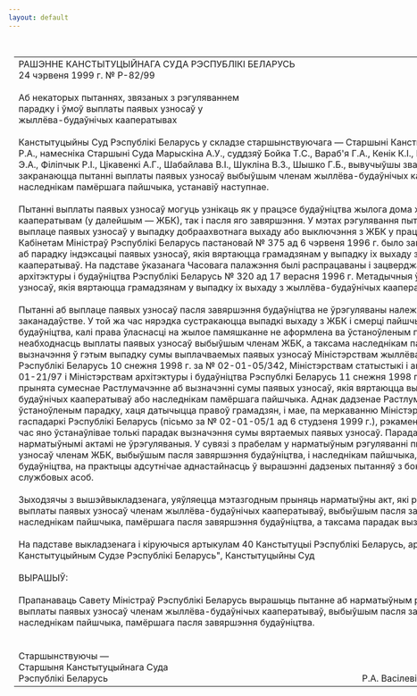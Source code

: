 ```yaml
---
layout: default
---
```


<div style="margin: 0px auto; width: 1000px;">

<div id="flag">

 

</div>

<div id="fixedWidth">

<div id="body">

<div id="columnSpanned">

<div id="content" style="margin: 10px">

<table>
<colgroup>
<col style="width: 100%" />
</colgroup>
<tbody>
<tr class="odd">
<td><div data-align="center" style="text-transform: uppercase;">
Рашэнне Канстытуцыйнага Суда Рэспублікі Беларусь
</div>
<div data-align="center">
24 чэрвеня 1999 г. № Р-82/99
</div>
<div data-align="left" style="width: 400px; margin-top: 20px; margin-bottom: 20px;">
Аб некаторых пытаннях, звязаных з рэгуляваннем парадку і ўмоў выплаты паявых узносаў у жыллёва-будаўнічых кааператывах
</div>
<div data-align="justify">
Канстытуцыйны Суд Рэспублікі Беларусь у складзе старшынствуючага — Старшыні Канстытуцыйнага Суда Васілевіча Р.А., намесніка Старшыні Суда Марыскіна А.У., суддзяў Бойка Т.С., Вараб'я Г.А., Кенік К.I., Падгрушы В.В., Саркісавай Э.А., Філіпчык Р.I., Цікавенкі А.Г., Шабайлава В.I., Шукліна В.З., Шышко Г.Б., вывучыўшы звароты грамадзян, у якіх закранаюцца пытанні выплаты паявых узносаў выбыўшым членам жыллёва-будаўнічых кааператываў, а таксама наследнікам памёршага пайшчыка, устанавіў наступнае.
</div>
<div data-align="justify">
 
</div>
<div data-align="justify">
Пытанні выплаты паявых узносаў могуць узнікаць як у працэсе будаўніцтва жылога дома жыллёва-будаўнічым кааператывам (у далейшым — ЖБК), так і пасля яго завяршэння. У мэтах рэгулявання пытанняў, што ўзнікаюць пры выплаце паявых узносаў у выпадку добраахвотнага выхаду або выключэння з ЖБК у працэсе будаўніцтва жылых дамоў, Кабінетам Міністраў Рэспублікі Беларусь пастановай № 375 ад 6 чэрвеня 1996 г. было зацверджана Часовае палажэнне аб парадку індэксацыі паявых узносаў, якія вяртаюцца грамадзянам у выпадку іх выхаду з жыллёва-будаўнічых кааператываў. На падставе ўказанага Часовага палажэння былі распрацаваны і зацверджаны загадам Міністэрства архітэктуры і будаўніцтва Рэспублікі Беларусь № 320 ад 17 верасня 1996 г. Метадычныя ўказанні па індэксацыі паявых узносаў, якія вяртаюцца грамадзянам у выпадку іх выхаду з жыллёва-будаўнічых кааператываў.
</div>
<div data-align="justify">
 
</div>
<div data-align="justify">
Пытанні аб выплаце паявых узносаў пасля завяршэння будаўніцтва не ўрэгуляваны належным чынам у дзеючым заканадаўстве. У той жа час нярэдка сустракаюцца выпадкі выхаду з ЖБК і смерці пайшчыка пасля завяршэння будаўніцтва, калі права ўласнасці на жылое памяшканне не аформлена ва ўстаноўленым парадку, у сувязі з чым узнікае неабходнасць выплаты паявых узносаў выбыўшым членам ЖБК, а таксама наследнікам памёршага пайшчыка. У мэтах вызначэння ў гэтым выпадку сумы выплачваемых паявых узносаў Міністэрствам жыллёва-камунальнай гаспадаркі Рэспублікі Беларусь 10 снежня 1998 г. за № 02-01-05/342, Міністэрствам статыстыкі і аналізу 10 снежня 1998 г. за № 01-21/97 і Міністэрствам архітэктуры і будаўніцтва Рэспублкі Беларусь 11 снежня 1998 г. за № 03-2/03-9456 было прынята сумеснае Растлумачэнне аб вызначэнні сумы паявых узносаў, якія вяртаюцца выбыўшым членам жыллёва-будаўнічых кааператываў або наследнікам памёршага пайшчыка. Аднак дадзенае Растлумачэнне не зарэгістравана ва ўстаноўленым парадку, хаця датычыцца правоў грамадзян, і мае, па меркаванню Міністэрства жыллёва-камунальнай гаспадаркі Рэспублікі Беларусь (пісьмо за № 02-01-05/1 ад 6 студзеня 1999 г.), рэкамендацыйны характар. У той жа час яно ўстанаўлівае толькі парадак вызначэння сумы вяртаемых паявых узносаў. Парадак жа і ўмовы іх выплаты нарматыўнымі актамі не ўрэгуляваныя. У сувязі з прабелам у нарматыўным рэгуляванні пытанняў выплаты паявых узносаў членам ЖБК, выбыўшым пасля завяршэння будаўніцтва, і наследнікам пайшчыка, памёршага пасля завяршэння будаўніцтва, на практыцы адсутнічае аднастайнасць ў вырашэнні дадзеных пытанняў з боку адпаведных органаў і службовых асоб.
</div>
<div data-align="justify">
 
</div>
<div data-align="justify">
Зыходзячы з вышэйвыкладзенага, уяўляецца мэтазгодным прыняць нарматыўны акт, які рэгулюе парадак і ўмовы выплаты паявых узносаў членам жыллёва-будаўнічых кааператываў, выбыўшым пасля завяршэння будаўніцтва, і наследнікам пайшчыка, памёршага пасля завяршэння будаўніцтва, а таксама парадак вызначэння выплачваемай сумы.
</div>
<div data-align="justify">
 
</div>
<div data-align="justify">
На падставе выкладзенага і кіруючыся артыкулам 40 Канстытуцыі Рэспублікі Беларусь, артыкуламі 7, 36 Закона "Аб Канстытуцыйным Судзе Рэспублікі Беларусь", Канстытуцыйны Суд
</div>
<div data-align="justify">
 
</div>
<div data-align="center">
ВЫРАШЫЎ:
</div>
<div>
 
</div>
<div data-align="justify">
Прапанаваць Савету Міністраў Рэспублікі Беларусь вырашыць пытанне аб нарматыўным рэгуляванні парадку і ўмоў выплаты паявых узносаў членам жыллёва-будаўнічых кааператываў, выбыўшым пасля завяршэння будаўніцтва, і наследнікам пайшчыка, памёршага пасля завяршэння будаўніцтва.
</div>
<div data-align="justify">
 
</div>
<div>
 
</div>
<div>
Старшынствуючы —
</div>
<div>
Старшыня Канстытуцыйнага Суда
</div>
<div>
Рэспублікі Беларусь<span>                                                                                                          Р.А. Васілевіч</span>
</div></td>
</tr>
</tbody>
</table>

</div>

<div class="terminator">

 

</div>

</div>

</div>

</div>

</div>

